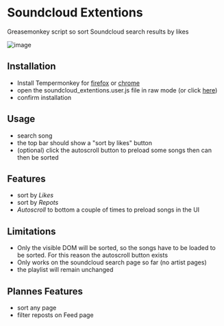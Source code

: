 # Soundcloud Extentions
Greasemonkey script so sort Soundcloud search results by likes

![image](https://user-images.githubusercontent.com/14735397/208704299-d1135e2d-b407-47f2-969c-9d0ca909871a.png)

## Installation
- Install Tempermonkey for [firefox](https://tampermonkey.net/?ext=dhdg&browser=firefox) or [chrome](https://tampermonkey.net/?ext=dhdg&browser=chrome)
- open the soundcloud_extentions.user.js file in raw mode (or click [here](https://github.com/xerg0n/soundcloud_extentions/raw/master/soundcloud_extentions.user.js))
- confirm installation

## Usage
- search song
- the top bar should show a "sort by likes" button
- (optional) click the autoscroll button to preload some songs then can then be sorted




## Features
- sort by *Likes*
- sort by *Repots*
- *Autoscroll* to bottom a couple of times to preload songs in the UI

## Limitations
- Only the visible DOM will be sorted, so the songs have to be loaded to be sorted. For this reason the autoscroll button exists
- Only works on the soundcloud search page so far (no artist pages)
- the playlist will remain unchanged

## Plannes Features
* sort any page
* filter reposts on Feed page

